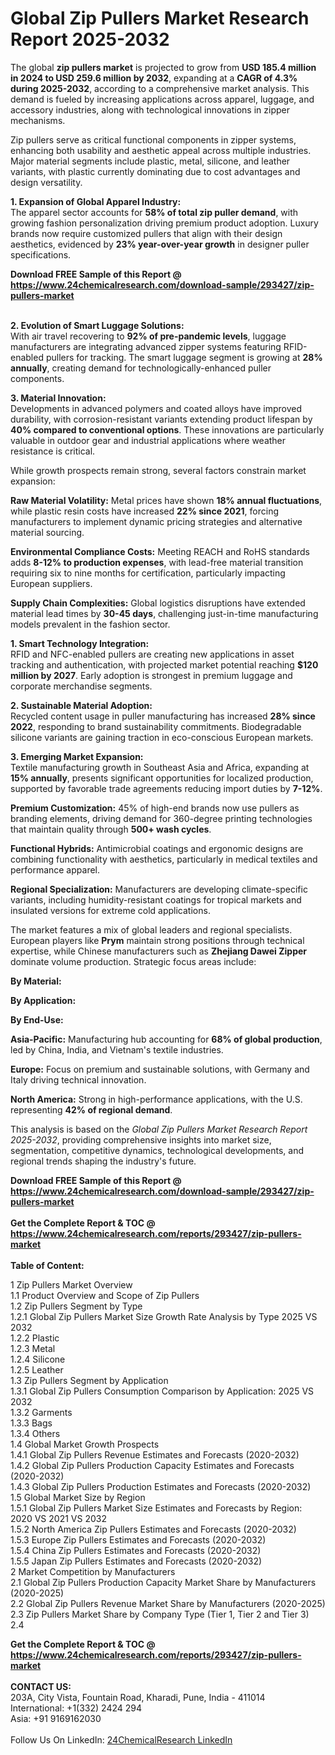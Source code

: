 <h1>Global Zip Pullers Market Research Report 2025-2032</h1><p>The global <strong>zip pullers market</strong> is projected to grow from <strong>USD 185.4 million in 2024 to USD 259.6 million by 2032</strong>, expanding at a <strong>CAGR of 4.3% during 2025-2032</strong>, according to a comprehensive market analysis. This demand is fueled by increasing applications across apparel, luggage, and accessory industries, along with technological innovations in zipper mechanisms.</p><p>Zip pullers serve as critical functional components in zipper systems, enhancing both usability and aesthetic appeal across multiple industries. Major material segments include plastic, metal, silicone, and leather variants, with plastic currently dominating due to cost advantages and design versatility.</p><p><strong>1. Expansion of Global Apparel Industry:</strong><br>
The apparel sector accounts for <strong>58% of total zip puller demand</strong>, with growing fashion personalization driving premium product adoption. Luxury brands now require customized pullers that align with their design aesthetics, evidenced by <strong>23% year-over-year growth</strong> in designer puller specifications.</p><div><b>Download FREE Sample of this Report @ 
            <a href="https://www.24chemicalresearch.com/download-sample/293427/zip-pullers-market">
            https://www.24chemicalresearch.com/download-sample/293427/zip-pullers-market</a></b></div><br><p><strong>2. Evolution of Smart Luggage Solutions:</strong><br>
With air travel recovering to <strong>92% of pre-pandemic levels</strong>, luggage manufacturers are integrating advanced zipper systems featuring RFID-enabled pullers for tracking. The smart luggage segment is growing at <strong>28% annually</strong>, creating demand for technologically-enhanced puller components.</p><p><strong>3. Material Innovation:</strong><br>
Developments in advanced polymers and coated alloys have improved durability, with corrosion-resistant variants extending product lifespan by <strong>40% compared to conventional options</strong>. These innovations are particularly valuable in outdoor gear and industrial applications where weather resistance is critical.</p><p>While growth prospects remain strong, several factors constrain market expansion:</p><p><strong>Raw Material Volatility:</strong> Metal prices have shown <strong>18% annual fluctuations</strong>, while plastic resin costs have increased <strong>22% since 2021</strong>, forcing manufacturers to implement dynamic pricing strategies and alternative material sourcing.</p><p><strong>Environmental Compliance Costs:</strong> Meeting REACH and RoHS standards adds <strong>8-12% to production expenses</strong>, with lead-free material transition requiring six to nine months for certification, particularly impacting European suppliers.</p><p><strong>Supply Chain Complexities:</strong> Global logistics disruptions have extended material lead times by <strong>30-45 days</strong>, challenging just-in-time manufacturing models prevalent in the fashion sector.</p><p><strong>1. Smart Technology Integration:</strong><br>
RFID and NFC-enabled pullers are creating new applications in asset tracking and authentication, with projected market potential reaching <strong>$120 million by 2027</strong>. Early adoption is strongest in premium luggage and corporate merchandise segments.</p><p><strong>2. Sustainable Material Adoption:</strong><br>
Recycled content usage in puller manufacturing has increased <strong>28% since 2022</strong>, responding to brand sustainability commitments. Biodegradable silicone variants are gaining traction in eco-conscious European markets.</p><p><strong>3. Emerging Market Expansion:</strong><br>
Textile manufacturing growth in Southeast Asia and Africa, expanding at <strong>15% annually</strong>, presents significant opportunities for localized production, supported by favorable trade agreements reducing import duties by <strong>7-12%</strong>.</p><p><strong>Premium Customization:</strong> 45% of high-end brands now use pullers as branding elements, driving demand for 360-degree printing technologies that maintain quality through <strong>500+ wash cycles</strong>.</p><p><strong>Functional Hybrids:</strong> Antimicrobial coatings and ergonomic designs are combining functionality with aesthetics, particularly in medical textiles and performance apparel.</p><p><strong>Regional Specialization:</strong> Manufacturers are developing climate-specific variants, including humidity-resistant coatings for tropical markets and insulated versions for extreme cold applications.</p><p>The market features a mix of global leaders and regional specialists. European players like <strong>Prym</strong> maintain strong positions through technical expertise, while Chinese manufacturers such as <strong>Zhejiang Dawei Zipper</strong> dominate volume production. Strategic focus areas include:</p><p><strong>By Material:</strong></p><p><strong>By Application:</strong></p><p><strong>By End-Use:</strong></p><p><strong>Asia-Pacific:</strong> Manufacturing hub accounting for <strong>68% of global production</strong>, led by China, India, and Vietnam's textile industries.</p><p><strong>Europe:</strong> Focus on premium and sustainable solutions, with Germany and Italy driving technical innovation.</p><p><strong>North America:</strong> Strong in high-performance applications, with the U.S. representing <strong>42% of regional demand</strong>.</p><p>This analysis is based on the <em>Global Zip Pullers Market Research Report 2025-2032</em>, providing comprehensive insights into market size, segmentation, competitive dynamics, technological developments, and regional trends shaping the industry's future.</p><div><b>Download FREE Sample of this Report @ 
            <a href="https://www.24chemicalresearch.com/download-sample/293427/zip-pullers-market">
            https://www.24chemicalresearch.com/download-sample/293427/zip-pullers-market</a></b></div><br><div><b>Get the Complete Report & TOC @ 
            <a href="https://www.24chemicalresearch.com/reports/293427/zip-pullers-market">
            https://www.24chemicalresearch.com/reports/293427/zip-pullers-market</a></b></div><br>
            <b>Table of Content:</b><p>1 Zip Pullers Market Overview<br />
    1.1 Product Overview and Scope of Zip Pullers<br />
    1.2 Zip Pullers Segment by Type<br />
        1.2.1 Global Zip Pullers Market Size Growth Rate Analysis by Type 2025 VS 2032<br />
        1.2.2 Plastic<br />
        1.2.3 Metal<br />
        1.2.4 Silicone<br />
        1.2.5 Leather<br />
    1.3 Zip Pullers Segment by Application<br />
        1.3.1 Global Zip Pullers Consumption Comparison by Application: 2025 VS 2032<br />
        1.3.2 Garments<br />
        1.3.3 Bags<br />
        1.3.4 Others<br />
    1.4 Global Market Growth Prospects<br />
        1.4.1 Global Zip Pullers Revenue Estimates and Forecasts (2020-2032)<br />
        1.4.2 Global Zip Pullers Production Capacity Estimates and Forecasts (2020-2032)<br />
        1.4.3 Global Zip Pullers Production Estimates and Forecasts (2020-2032)<br />
    1.5 Global Market Size by Region<br />
        1.5.1 Global Zip Pullers Market Size Estimates and Forecasts by Region: 2020 VS 2021 VS 2032<br />
        1.5.2 North America Zip Pullers Estimates and Forecasts (2020-2032)<br />
        1.5.3 Europe Zip Pullers Estimates and Forecasts (2020-2032)<br />
        1.5.4 China Zip Pullers Estimates and Forecasts (2020-2032)<br />
        1.5.5 Japan Zip Pullers Estimates and Forecasts (2020-2032)<br />
2 Market Competition by Manufacturers<br />
    2.1 Global Zip Pullers Production Capacity Market Share by Manufacturers (2020-2025)<br />
    2.2 Global Zip Pullers Revenue Market Share by Manufacturers (2020-2025)<br />
    2.3 Zip Pullers Market Share by Company Type (Tier 1, Tier 2 and Tier 3)<br />
    2.4</p><div><b>Get the Complete Report & TOC @ 
            <a href="https://www.24chemicalresearch.com/reports/293427/zip-pullers-market">
            https://www.24chemicalresearch.com/reports/293427/zip-pullers-market</a></b></div><br><b>CONTACT US:</b><br>
            203A, City Vista, Fountain Road, Kharadi, Pune, India - 411014<br>
            International: +1(332) 2424 294<br>
            Asia: +91 9169162030 <br><br>
            Follow Us On LinkedIn: <a href="https://www.linkedin.com/company/24chemicalresearch/">24ChemicalResearch LinkedIn</a>